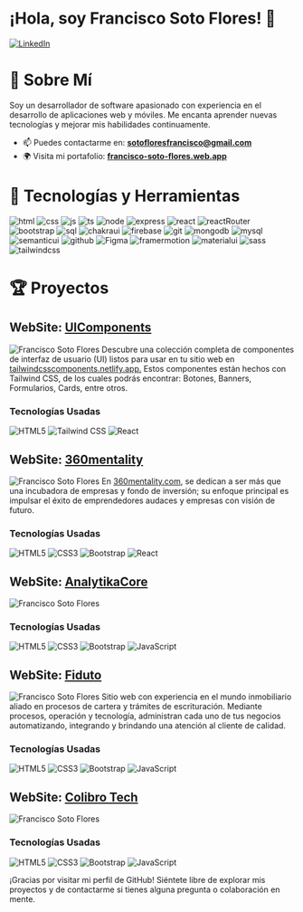 # ¡Hola, soy Francisco Soto Flores! 👋

[![LinkedIn](https://img.shields.io/badge/LinkedIn-Profile-blue)](https://www.linkedin.com/in/francisco-sf/)

# 🚀 Sobre Mí

Soy un desarrollador de software apasionado con experiencia en el desarrollo de aplicaciones web y móviles. Me encanta aprender nuevas tecnologías y mejorar mis habilidades continuamente.

- 📫 Puedes contactarme en: **[sotofloresfrancisco@gmail.com](mailto:sotofloresfrancisco@gmail.com)**
- 🌍 Visita mi portafolio: **[francisco-soto-flores.web.app](https://francisco-soto-flores.web.app)**

# 🔧 Tecnologías y Herramientas

![html](https://github.com/sotoflore/sotoflore/blob/main/tecnologias/html.svg)
![css](https://github.com/sotoflore/sotoflore/blob/main/tecnologias/css.svg)
![js](https://github.com/sotoflore/sotoflore/blob/main/tecnologias/javascript.svg)
![ts](https://github.com/sotoflore/sotoflore/blob/main/tecnologias/typescript.svg)
![node](https://github.com/sotoflore/sotoflore/blob/main/tecnologias/node.svg)
![express](https://github.com/sotoflore/sotoflore/blob/main/tecnologias/express.svg)
![react](https://github.com/sotoflore/sotoflore/blob/main/tecnologias/react.svg)
![reactRouter](https://github.com/sotoflore/sotoflore/blob/main/tecnologias/LogosReactRouter.svg)
![bootstrap](https://github.com/sotoflore/sotoflore/blob/main/tecnologias/bootstrap.svg)
![sql](https://github.com/sotoflore/sotoflore/blob/main/tecnologias/DeviconAzuresqldatabase.svg)
![chakraui](https://github.com/sotoflore/sotoflore/blob/main/tecnologias/DeviconChakraui.svg)
![firebase](https://github.com/sotoflore/sotoflore/blob/main/tecnologias/DeviconFirebase.svg)
![git](https://github.com/sotoflore/sotoflore/blob/main/tecnologias/LogosGitIcon.svg)
![mongodb](https://github.com/sotoflore/sotoflore/blob/main/tecnologias/LogosMongodbIcon.svg)
![mysql](https://github.com/sotoflore/sotoflore/blob/main/tecnologias/LogosMysql.svg)
![semanticui](https://github.com/sotoflore/sotoflore/blob/main/tecnologias/LogosSemanticUi.svg)
![github](https://github.com/sotoflore/sotoflore/blob/main/tecnologias/github.svg)
![Figma](https://github.com/sotoflore/sotoflore/blob/main/tecnologias/SkillIconsFigmaLight.svg)
![framermotion](https://github.com/sotoflore/sotoflore/blob/main/tecnologias/FramerMotion.svg)
![materialui](https://github.com/sotoflore/sotoflore/blob/main/tecnologias/material.svg)
![sass](https://github.com/sotoflore/sotoflore/blob/main/tecnologias/sass.svg)
![tailwindcss](https://github.com/sotoflore/sotoflore/blob/main/tecnologias/tailwindcss.svg)

# 🏆 Proyectos

## WebSite: [UIComponents](https://tailwindcsscomponents.netlify.app/)
![Francisco Soto Flores](https://github.com/sotoflore/sotoflore/blob/main/projects/proyecto-components.png)
Descubre una colección completa de componentes de interfaz de usuario (UI) listos para usar en tu sitio web en [tailwindcsscomponents.netlify.app.](https://tailwindcsscomponents.netlify.app/) Estos componentes están hechos con Tailwind CSS, de los cuales podrás encontrar: Botones, Banners, Formularios, Cards, entre otros.
### Tecnologías Usadas
![HTML5](https://img.shields.io/badge/-HTML5-E34F26?style=flat-square&amp;logo=html5&amp;logoColor=white)
![Tailwind CSS](https://img.shields.io/badge/-Tailwind%20CSS-38B2AC?style=flat-square&amp;logo=tailwind-css&amp;logoColor=white)
![React](https://img.shields.io/badge/-React-61DAFB?style=flat-square&amp;logo=react&amp;logoColor=black)

## WebSite: [360mentality](https://360mentality.com/)
![Francisco Soto Flores](https://github.com/sotoflore/sotoflore/blob/main/projects/proyecto-mentality.png)
En [360mentality.com](https://360mentality.com/), se dedican a ser más que una incubadora de empresas y fondo de inversión; su enfoque principal es impulsar el éxito de emprendedores audaces y empresas con visión de futuro.
### Tecnologías Usadas
![HTML5](https://img.shields.io/badge/-HTML5-E34F26?style=flat-square&amp;logo=html5&amp;logoColor=white)
![CSS3](https://img.shields.io/badge/-CSS3-1572B6?style=flat-square&amp;logo=css3)
![Bootstrap](https://img.shields.io/badge/-Bootstrap-563D7C?style=flat-square&amp;logo=bootstrap&amp;logoColor=white)
![React](https://img.shields.io/badge/-React-61DAFB?style=flat-square&amp;logo=react&amp;logoColor=black)

## WebSite: [AnalytikaCore](https://analytikacore.com/)
![Francisco Soto Flores](https://github.com/sotoflore/sotoflore/blob/main/projects/proyecto-analytikacore.png)
### Tecnologías Usadas
![HTML5](https://img.shields.io/badge/-HTML5-E34F26?style=flat-square&amp;logo=html5&amp;logoColor=white)
![CSS3](https://img.shields.io/badge/-CSS3-1572B6?style=flat-square&amp;logo=css3)
![Bootstrap](https://img.shields.io/badge/-Bootstrap-563D7C?style=flat-square&amp;logo=bootstrap&amp;logoColor=white)
![JavaScript](https://img.shields.io/badge/-JavaScript-F7DF1E?style=flat-square&amp;logo=javascript&amp;logoColor=black)

## WebSite: [Fiduto](https://fiduto.com/)
![Francisco Soto Flores](https://github.com/sotoflore/sotoflore/blob/main/projects/proyecto-fiduto.png)
Sitio web con experiencia en el mundo inmobiliario aliado en procesos de cartera y trámites de escrituración. Mediante procesos, operación y tecnología, administran cada uno de tus negocios automatizando, integrando y brindando una atención al cliente de calidad.
### Tecnologías Usadas
![HTML5](https://img.shields.io/badge/-HTML5-E34F26?style=flat-square&amp;logo=html5&amp;logoColor=white)
![CSS3](https://img.shields.io/badge/-CSS3-1572B6?style=flat-square&amp;logo=css3)
![Bootstrap](https://img.shields.io/badge/-Bootstrap-563D7C?style=flat-square&amp;logo=bootstrap&amp;logoColor=white)
![JavaScript](https://img.shields.io/badge/-JavaScript-F7DF1E?style=flat-square&amp;logo=javascript&amp;logoColor=black)

## WebSite: [Colibro Tech](https://colibrotech.com/)
![Francisco Soto Flores](https://github.com/sotoflore/sotoflore/blob/main/projects/proyecto-colibrotech.png)
### Tecnologías Usadas
![HTML5](https://img.shields.io/badge/-HTML5-E34F26?style=flat-square&amp;logo=html5&amp;logoColor=white)
![CSS3](https://img.shields.io/badge/-CSS3-1572B6?style=flat-square&amp;logo=css3)
![Bootstrap](https://img.shields.io/badge/-Bootstrap-563D7C?style=flat-square&amp;logo=bootstrap&amp;logoColor=white)
![JavaScript](https://img.shields.io/badge/-JavaScript-F7DF1E?style=flat-square&amp;logo=javascript&amp;logoColor=black)

¡Gracias por visitar mi perfil de GitHub! Siéntete libre de explorar mis proyectos y de contactarme si tienes alguna pregunta o colaboración en mente.
